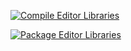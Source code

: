 [![Compile Editor Libraries](https://github.com/qanzonatore/test_devops/actions/workflows/compile.yml/badge.svg)](https://github.com/qanzonatore/test_devops/actions/workflows/compile.yml)

[![Package Editor Libraries](https://github.com/qanzonatore/test_devops/actions/workflows/night.yml/badge.svg)](https://github.com/qanzonatore/test_devops/actions/workflows/night.yml)
